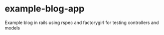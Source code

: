 example-blog-app
================

Example blog in rails using rspec and factorygirl for testing controllers and models
